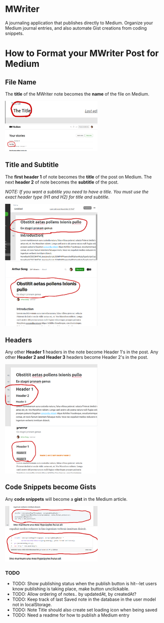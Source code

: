 # MWriter

A journaling application that publishes directly to Medium. Organize your Medium journal entries, and also automate Gist creations from coding snippets.

# How to Format your MWriter Post for Medium

## File Name

The **title** of the MWriter note becomes the **name** of the file on Medium.

<img src="pictures-for-readme/title1.png" width="300px" />
<img src="pictures-for-readme/title2.png" width="300px" />

<!-- ![title1](pictures-for-readme/title1.png)
![title2](pictures-for-readme/title2.png) -->

## Title and Subtitle

The **first header 1** of note becomes the **title** of the post on Medium.
The next **header 2** of note becomes the **subtitle** of the post.

_NOTE: If you want a subtitle you need to have a title. You must use the exact header type (H1 and H2) for title and subtitle._

<img src="pictures-for-readme/titlesubtitle1.png" width="300px" />
<img src="pictures-for-readme/titlesubtitle2.png" width="300px" />

<!-- ![titlesubtitle1](pictures-for-readme/titlesubtitle1.png)
![titlesubtitle2](pictures-for-readme/titlesubtitle2.png) -->

## Headers

Any other **Header 1** headers in the note become Header 1's in the post. Any other **Header 2 and Header 3** headers become Header 2's in the post.

<img src="pictures-for-readme/headers1.png" width="300px" />
<img src="pictures-for-readme/headers2.png" width="300px" />

<!-- ![headers1](pictures-for-readme/headers1.png)
![headers2](pictures-for-readme/headers2.png) -->

## Code Snippets become Gists

Any **code snippets** will become a **gist** in the Medium article.

<img src="pictures-for-readme/codesnippets1.png" width="300px" />
<img src="pictures-for-readme/codesnippets2.png" width="300px" />

<!-- ![codesnippets1](pictures-for-readme/codesnippets1.png)
![codesnippets2](pictures-for-readme/codesnippets2.png) -->

### TODO
- TODO: Show publishing status when the publish button is hit--let users know publishing is taking place, make button unclickable.
- TODO: Allow ordering of notes.. by updatedAt, by createdAt?
- TODO: Keep track of last Saved note in the database in the user model not in localStorage.
- TODO: Note Title should also create set loading icon when being saved
- TODO: Need a readme for how to publish a Medium entry

